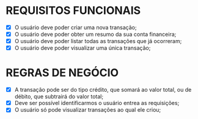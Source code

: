 # REQUISITOS FUNCIONAIS

- [X] O usuário deve poder criar uma nova transação;
- [X] O usuário deve poder obter um resumo da sua conta financeira;
- [X] O usuário deve poder listar todas as transações que já ocorreram;
- [X] O usuário deve poder visualizar uma única transação;

# REGRAS DE NEGÓCIO

- [X] A transação pode ser do tipo crédito, que somará ao valor total, ou de débito, que subtrairá do valor total;
- [X] Deve ser possível identificarmos o usuário entrea as requisições;
- [X] O usuário só pode visualizar transações ao qual ele criou;
